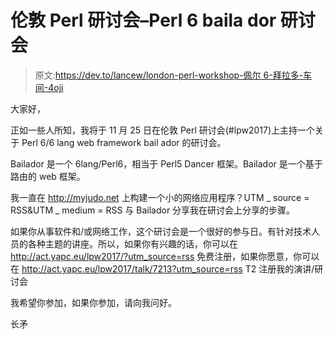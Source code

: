 # 伦敦 Perl 研讨会–Perl 6 baila dor 研讨会

> 原文:[https://dev.to/lancew/london-perl-workshop-佩尔 6-拜拉多-车间-4oji](https://dev.to/lancew/london-perl-workshop--perl6-bailador-workshop-4oji)

大家好，

正如一些人所知，我将于 11 月 25 日在伦敦 Perl 研讨会(#lpw2017)上主持一个关于 Perl 6/6 lang web framework bail ador 的研讨会。

Bailador 是一个 6lang/Perl6，相当于 Perl5 Dancer 框架。Bailador 是一个基于路由的 web 框架。

我一直在 http://myjudo.net 上构建一个小的网络应用程序？UTM _ source = RSS&UTM _ medium = RSS 与 Bailador 分享我在研讨会上分享的步骤。

如果你从事软件和/或网络工作，这个研讨会是一个很好的参与日。有针对技术人员的各种主题的讲座。所以，如果你有兴趣的话，你可以在 http://act.yapc.eu/lpw2017/?utm_source=rss 免费注册，如果你愿意，你可以在 http://act.yapc.eu/lpw2017/talk/7213?utm_source=rss T2 注册我的演讲/研讨会

我希望你参加，如果你参加，请向我问好。

长矛